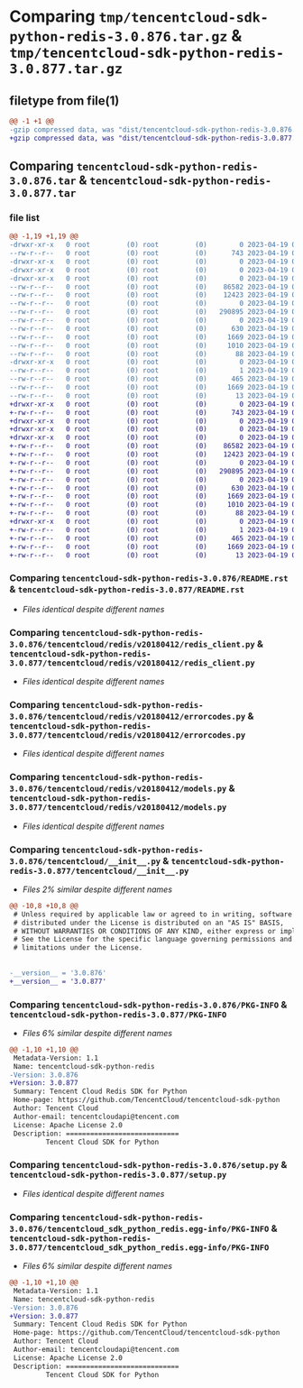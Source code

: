 # Comparing `tmp/tencentcloud-sdk-python-redis-3.0.876.tar.gz` & `tmp/tencentcloud-sdk-python-redis-3.0.877.tar.gz`

## filetype from file(1)

```diff
@@ -1 +1 @@
-gzip compressed data, was "dist/tencentcloud-sdk-python-redis-3.0.876.tar", last modified: Wed Apr 19 00:35:13 2023, max compression
+gzip compressed data, was "dist/tencentcloud-sdk-python-redis-3.0.877.tar", last modified: Wed Apr 19 09:26:38 2023, max compression
```

## Comparing `tencentcloud-sdk-python-redis-3.0.876.tar` & `tencentcloud-sdk-python-redis-3.0.877.tar`

### file list

```diff
@@ -1,19 +1,19 @@
-drwxr-xr-x   0 root         (0) root         (0)        0 2023-04-19 00:35:13.000000 tencentcloud-sdk-python-redis-3.0.876/
--rw-r--r--   0 root         (0) root         (0)      743 2023-04-19 00:35:13.000000 tencentcloud-sdk-python-redis-3.0.876/README.rst
-drwxr-xr-x   0 root         (0) root         (0)        0 2023-04-19 00:35:13.000000 tencentcloud-sdk-python-redis-3.0.876/tencentcloud/
-drwxr-xr-x   0 root         (0) root         (0)        0 2023-04-19 00:35:13.000000 tencentcloud-sdk-python-redis-3.0.876/tencentcloud/redis/
-drwxr-xr-x   0 root         (0) root         (0)        0 2023-04-19 00:35:13.000000 tencentcloud-sdk-python-redis-3.0.876/tencentcloud/redis/v20180412/
--rw-r--r--   0 root         (0) root         (0)    86582 2023-04-19 00:35:13.000000 tencentcloud-sdk-python-redis-3.0.876/tencentcloud/redis/v20180412/redis_client.py
--rw-r--r--   0 root         (0) root         (0)    12423 2023-04-19 00:35:13.000000 tencentcloud-sdk-python-redis-3.0.876/tencentcloud/redis/v20180412/errorcodes.py
--rw-r--r--   0 root         (0) root         (0)        0 2023-04-19 00:35:13.000000 tencentcloud-sdk-python-redis-3.0.876/tencentcloud/redis/v20180412/__init__.py
--rw-r--r--   0 root         (0) root         (0)   290895 2023-04-19 00:35:13.000000 tencentcloud-sdk-python-redis-3.0.876/tencentcloud/redis/v20180412/models.py
--rw-r--r--   0 root         (0) root         (0)        0 2023-04-19 00:35:13.000000 tencentcloud-sdk-python-redis-3.0.876/tencentcloud/redis/__init__.py
--rw-r--r--   0 root         (0) root         (0)      630 2023-04-19 00:35:13.000000 tencentcloud-sdk-python-redis-3.0.876/tencentcloud/__init__.py
--rw-r--r--   0 root         (0) root         (0)     1669 2023-04-19 00:35:13.000000 tencentcloud-sdk-python-redis-3.0.876/PKG-INFO
--rw-r--r--   0 root         (0) root         (0)     1010 2023-04-19 00:35:13.000000 tencentcloud-sdk-python-redis-3.0.876/setup.py
--rw-r--r--   0 root         (0) root         (0)       88 2023-04-19 00:35:13.000000 tencentcloud-sdk-python-redis-3.0.876/setup.cfg
-drwxr-xr-x   0 root         (0) root         (0)        0 2023-04-19 00:35:13.000000 tencentcloud-sdk-python-redis-3.0.876/tencentcloud_sdk_python_redis.egg-info/
--rw-r--r--   0 root         (0) root         (0)        1 2023-04-19 00:35:13.000000 tencentcloud-sdk-python-redis-3.0.876/tencentcloud_sdk_python_redis.egg-info/dependency_links.txt
--rw-r--r--   0 root         (0) root         (0)      465 2023-04-19 00:35:13.000000 tencentcloud-sdk-python-redis-3.0.876/tencentcloud_sdk_python_redis.egg-info/SOURCES.txt
--rw-r--r--   0 root         (0) root         (0)     1669 2023-04-19 00:35:13.000000 tencentcloud-sdk-python-redis-3.0.876/tencentcloud_sdk_python_redis.egg-info/PKG-INFO
--rw-r--r--   0 root         (0) root         (0)       13 2023-04-19 00:35:13.000000 tencentcloud-sdk-python-redis-3.0.876/tencentcloud_sdk_python_redis.egg-info/top_level.txt
+drwxr-xr-x   0 root         (0) root         (0)        0 2023-04-19 09:26:38.000000 tencentcloud-sdk-python-redis-3.0.877/
+-rw-r--r--   0 root         (0) root         (0)      743 2023-04-19 09:26:38.000000 tencentcloud-sdk-python-redis-3.0.877/README.rst
+drwxr-xr-x   0 root         (0) root         (0)        0 2023-04-19 09:26:38.000000 tencentcloud-sdk-python-redis-3.0.877/tencentcloud/
+drwxr-xr-x   0 root         (0) root         (0)        0 2023-04-19 09:26:38.000000 tencentcloud-sdk-python-redis-3.0.877/tencentcloud/redis/
+drwxr-xr-x   0 root         (0) root         (0)        0 2023-04-19 09:26:38.000000 tencentcloud-sdk-python-redis-3.0.877/tencentcloud/redis/v20180412/
+-rw-r--r--   0 root         (0) root         (0)    86582 2023-04-19 09:26:38.000000 tencentcloud-sdk-python-redis-3.0.877/tencentcloud/redis/v20180412/redis_client.py
+-rw-r--r--   0 root         (0) root         (0)    12423 2023-04-19 09:26:38.000000 tencentcloud-sdk-python-redis-3.0.877/tencentcloud/redis/v20180412/errorcodes.py
+-rw-r--r--   0 root         (0) root         (0)        0 2023-04-19 09:26:38.000000 tencentcloud-sdk-python-redis-3.0.877/tencentcloud/redis/v20180412/__init__.py
+-rw-r--r--   0 root         (0) root         (0)   290895 2023-04-19 09:26:38.000000 tencentcloud-sdk-python-redis-3.0.877/tencentcloud/redis/v20180412/models.py
+-rw-r--r--   0 root         (0) root         (0)        0 2023-04-19 09:26:38.000000 tencentcloud-sdk-python-redis-3.0.877/tencentcloud/redis/__init__.py
+-rw-r--r--   0 root         (0) root         (0)      630 2023-04-19 09:26:38.000000 tencentcloud-sdk-python-redis-3.0.877/tencentcloud/__init__.py
+-rw-r--r--   0 root         (0) root         (0)     1669 2023-04-19 09:26:38.000000 tencentcloud-sdk-python-redis-3.0.877/PKG-INFO
+-rw-r--r--   0 root         (0) root         (0)     1010 2023-04-19 09:26:38.000000 tencentcloud-sdk-python-redis-3.0.877/setup.py
+-rw-r--r--   0 root         (0) root         (0)       88 2023-04-19 09:26:38.000000 tencentcloud-sdk-python-redis-3.0.877/setup.cfg
+drwxr-xr-x   0 root         (0) root         (0)        0 2023-04-19 09:26:38.000000 tencentcloud-sdk-python-redis-3.0.877/tencentcloud_sdk_python_redis.egg-info/
+-rw-r--r--   0 root         (0) root         (0)        1 2023-04-19 09:26:38.000000 tencentcloud-sdk-python-redis-3.0.877/tencentcloud_sdk_python_redis.egg-info/dependency_links.txt
+-rw-r--r--   0 root         (0) root         (0)      465 2023-04-19 09:26:38.000000 tencentcloud-sdk-python-redis-3.0.877/tencentcloud_sdk_python_redis.egg-info/SOURCES.txt
+-rw-r--r--   0 root         (0) root         (0)     1669 2023-04-19 09:26:38.000000 tencentcloud-sdk-python-redis-3.0.877/tencentcloud_sdk_python_redis.egg-info/PKG-INFO
+-rw-r--r--   0 root         (0) root         (0)       13 2023-04-19 09:26:38.000000 tencentcloud-sdk-python-redis-3.0.877/tencentcloud_sdk_python_redis.egg-info/top_level.txt
```

### Comparing `tencentcloud-sdk-python-redis-3.0.876/README.rst` & `tencentcloud-sdk-python-redis-3.0.877/README.rst`

 * *Files identical despite different names*

### Comparing `tencentcloud-sdk-python-redis-3.0.876/tencentcloud/redis/v20180412/redis_client.py` & `tencentcloud-sdk-python-redis-3.0.877/tencentcloud/redis/v20180412/redis_client.py`

 * *Files identical despite different names*

### Comparing `tencentcloud-sdk-python-redis-3.0.876/tencentcloud/redis/v20180412/errorcodes.py` & `tencentcloud-sdk-python-redis-3.0.877/tencentcloud/redis/v20180412/errorcodes.py`

 * *Files identical despite different names*

### Comparing `tencentcloud-sdk-python-redis-3.0.876/tencentcloud/redis/v20180412/models.py` & `tencentcloud-sdk-python-redis-3.0.877/tencentcloud/redis/v20180412/models.py`

 * *Files identical despite different names*

### Comparing `tencentcloud-sdk-python-redis-3.0.876/tencentcloud/__init__.py` & `tencentcloud-sdk-python-redis-3.0.877/tencentcloud/__init__.py`

 * *Files 2% similar despite different names*

```diff
@@ -10,8 +10,8 @@
 # Unless required by applicable law or agreed to in writing, software
 # distributed under the License is distributed on an "AS IS" BASIS,
 # WITHOUT WARRANTIES OR CONDITIONS OF ANY KIND, either express or implied.
 # See the License for the specific language governing permissions and
 # limitations under the License.
 
 
-__version__ = '3.0.876'
+__version__ = '3.0.877'
```

### Comparing `tencentcloud-sdk-python-redis-3.0.876/PKG-INFO` & `tencentcloud-sdk-python-redis-3.0.877/PKG-INFO`

 * *Files 6% similar despite different names*

```diff
@@ -1,10 +1,10 @@
 Metadata-Version: 1.1
 Name: tencentcloud-sdk-python-redis
-Version: 3.0.876
+Version: 3.0.877
 Summary: Tencent Cloud Redis SDK for Python
 Home-page: https://github.com/TencentCloud/tencentcloud-sdk-python
 Author: Tencent Cloud
 Author-email: tencentcloudapi@tencent.com
 License: Apache License 2.0
 Description: ============================
         Tencent Cloud SDK for Python
```

### Comparing `tencentcloud-sdk-python-redis-3.0.876/setup.py` & `tencentcloud-sdk-python-redis-3.0.877/setup.py`

 * *Files identical despite different names*

### Comparing `tencentcloud-sdk-python-redis-3.0.876/tencentcloud_sdk_python_redis.egg-info/PKG-INFO` & `tencentcloud-sdk-python-redis-3.0.877/tencentcloud_sdk_python_redis.egg-info/PKG-INFO`

 * *Files 6% similar despite different names*

```diff
@@ -1,10 +1,10 @@
 Metadata-Version: 1.1
 Name: tencentcloud-sdk-python-redis
-Version: 3.0.876
+Version: 3.0.877
 Summary: Tencent Cloud Redis SDK for Python
 Home-page: https://github.com/TencentCloud/tencentcloud-sdk-python
 Author: Tencent Cloud
 Author-email: tencentcloudapi@tencent.com
 License: Apache License 2.0
 Description: ============================
         Tencent Cloud SDK for Python
```

